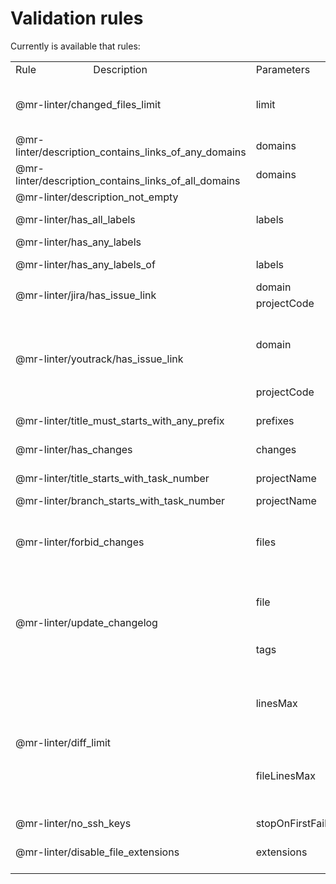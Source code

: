 # Validation rules

Currently is available that rules:

<table>
	<tbody>
		<tr>
			<td>Rule</td>
			<td>Description</td>
			<td colspan="3">Parameters</td>
		</tr>
<tr>
<td colspan="2" rowspan="1">@mr-linter/changed_files_limit</td>
<td>limit</td>
<td>Number of maximum possible changes</td>
<td>integer</td>
</tr>
<tr>
<td colspan="2" rowspan="1">@mr-linter/description_contains_links_of_any_domains</td>
<td>domains</td>
<td></td>
<td>array of strings </td>
</tr>
<tr>
<td colspan="2" rowspan="1">@mr-linter/description_contains_links_of_all_domains</td>
<td>domains</td>
<td></td>
<td>array of strings </td>
</tr>
<tr>
<td colspan="2" rowspan="1">@mr-linter/description_not_empty</td>
<td></td>
<td></td>
<td></td>
</tr>
<tr>
<td colspan="2" rowspan="1">@mr-linter/has_all_labels</td>
<td>labels</td>
<td></td>
<td>array of strings </td>
</tr>
<tr>
<td colspan="2" rowspan="1">@mr-linter/has_any_labels</td>
<td></td>
<td></td>
<td></td>
</tr>
<tr>
<td colspan="2" rowspan="1">@mr-linter/has_any_labels_of</td>
<td>labels</td>
<td></td>
<td>array of strings </td>
</tr>
<tr>
<td colspan="2" rowspan="2">@mr-linter/jira/has_issue_link</td>
<td>domain</td>
<td></td>
<td>string</td>
</tr>
<tr>
    <td>projectCode</td>
    <td></td>
    <td>string</td>
</tr>
<tr>
<td colspan="2" rowspan="2">@mr-linter/youtrack/has_issue_link</td>
<td>domain</td>
<td>Domain hosting the YouTrack instance</td>
<td>string</td>
</tr>
<tr>
    <td>projectCode</td>
    <td>Project code</td>
    <td>string</td>
</tr>
<tr>
<td colspan="2" rowspan="1">@mr-linter/title_must_starts_with_any_prefix</td>
<td>prefixes</td>
<td></td>
<td>array of strings </td>
</tr>
<tr>
<td colspan="2" rowspan="1">@mr-linter/has_changes</td>
<td>changes</td>
<td></td>
<td>array of objects </td>
</tr>
<tr>
<td colspan="2" rowspan="1">@mr-linter/title_starts_with_task_number</td>
<td>projectName</td>
<td>Project name</td>
<td>string</td>
</tr>
<tr>
<td colspan="2" rowspan="1">@mr-linter/branch_starts_with_task_number</td>
<td>projectName</td>
<td></td>
<td>string</td>
</tr>
<tr>
<td colspan="2" rowspan="1">@mr-linter/forbid_changes</td>
<td>files</td>
<td>A set of files forbidden to be changed.</td>
<td>array of strings </td>
</tr>
<tr>
<td colspan="2" rowspan="2">@mr-linter/update_changelog</td>
<td>file</td>
<td>Relative path to changelog file</td>
<td>string</td>
</tr>
<tr>
    <td>tags</td>
    <td>Tags parsing options</td>
    <td>object</td>
</tr>
<tr>
<td colspan="2" rowspan="2">@mr-linter/diff_limit</td>
<td>linesMax</td>
<td>Maximum allowed number of changed lines</td>
<td>integer</td>
</tr>
<tr>
    <td>fileLinesMax</td>
    <td>Maximum allowed number of changed lines in a file</td>
    <td>integer</td>
</tr>
<tr>
<td colspan="2" rowspan="1">@mr-linter/no_ssh_keys</td>
<td>stopOnFirstFailure</td>
<td></td>
<td>boolean</td>
</tr>
<tr>
<td colspan="2" rowspan="1">@mr-linter/disable_file_extensions</td>
<td>extensions</td>
<td>array of file extensions</td>
<td>array of strings </td>
</tr>
</tbody>
</table>
